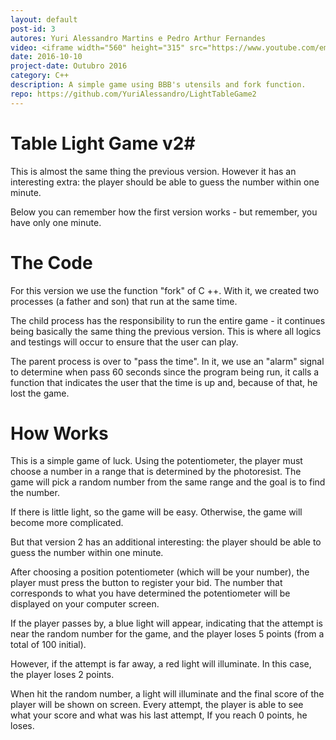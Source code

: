 ```yaml
---
layout: default
post-id: 3
autores: Yuri Alessandro Martins e Pedro Arthur Fernandes
video: <iframe width="560" height="315" src="https://www.youtube.com/embed/7tozcF_-gu4" frameborder="0" allowfullscreen></iframe>
date: 2016-10-10
project-date: Outubro 2016
category: C++
description: A simple game using BBB's utensils and fork function.
repo: https://github.com/YuriAlessandro/LightTableGame2
---
```

# Table Light Game v2#
This is almost the same thing the previous version.
However it has an interesting extra: the player should be able to guess the number within one minute.

Below you can remember how the first version works - but remember, you have only one minute.

# The Code #
For this version we use the function "fork" of C ++. With it, we created two processes (a father and son) that run at the same time.

The child process has the responsibility to run the entire game - it continues being basically the same thing the previous version. This is where all logics and testings will occur to ensure that the user can play.

The parent process is over to "pass the time". In it, we use an "alarm" signal to determine when pass 60 seconds since the program being run, it calls a function that indicates the user that the time is up and, because of that, he lost the game.

# How Works #
This is a simple game of luck. Using the potentiometer, the player must choose a number in a range that is determined by the photoresist. The game will pick a random number from the same range and the goal is to find the number. 

If there is little light, so the game will be easy. Otherwise, the game will become more complicated.

But that version 2 has an additional interesting: the player should be able to guess the number within one minute.

After choosing a position potentiometer (which will be your number), the player must press the button to register your bid. The number that corresponds to what you have determined the potentiometer will be displayed on your computer screen.

If the player passes by, a blue light will appear, indicating that the attempt is near the random number for the game, and the player loses 5 points (from a total of 100 initial).

However, if the attempt is far away, a red light will illuminate. In this case, the player loses 2 points.

When hit the random number, a light will illuminate and the final score of the player will be shown on screen. Every attempt, the player is able to see what your score and what was his last attempt, If you reach 0 points, he loses.


``` 
